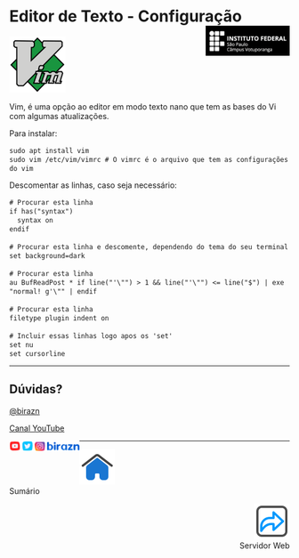 
# Editor de Texto - Configuração <img align="right" src="../img/vtp_ifsp-pb.png" width="30%" />

<img src="../img/vim.png" width="20%"/>

Vim, é uma opção ao editor em modo texto nano que tem as bases do Vi com algumas atualizações.

Para instalar:

```shell
sudo apt install vim
sudo vim /etc/vim/vimrc # O vimrc é o arquivo que tem as configurações do vim
```

Descomentar as linhas, caso seja necessário:

```shell
# Procurar esta linha
if has("syntax")
  syntax on
endif

# Procurar esta linha e descomente, dependendo do tema do seu terminal
set background=dark

# Procurar esta linha
au BufReadPost * if line("'\"") > 1 && line("'\"") <= line("$") | exe "normal! g'\"" | endif

# Procurar esta linha
filetype plugin indent on

# Incluir essas linhas logo apos os 'set'
set nu
set cursorline
```

<hr>

## Dúvidas?

[@birazn](https://www.instagram.com/birazn)

[Canal YouTube](https://www.youtube.com/birazn)

<img align="left" src="../img/birazn-social.png" width="25%"/>



---
<p align="left">
<a href="https://github.com/birazn/IDS-IFSPVTP#sumário">
<img src="../img/casa.png" width="64"/>
</a>
  <br>
  Sumário
  </p>
 <p align="right">
  <a href="02-ServidorWeb.md">
     <img title="Servidor Web" src="../img/seta-para-frente.png" width="64" />
  </a>
  <br>
  Servidor Web
</p>
